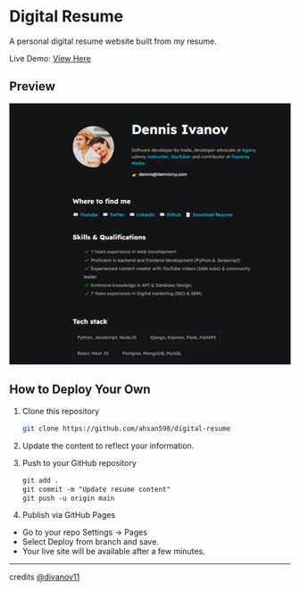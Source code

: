 # Digital Resume

A personal digital resume website built from my resume.

Live Demo: [View Here](#)


## Preview

<img src="/assets/images/dark-mode-preview.png" alt="Digital Resume Demo">


## How to Deploy Your Own

1. Clone this repository
    ```sh
    git clone https://github.com/ahsan598/digital-resume
    ```

2. Update the content to reflect your information.

3. Push to your GitHub repository
    ```
    git add .
    git commit -m "Update resume content"
    git push -u origin main
    ```

4. Publish via GitHub Pages
- Go to your repo Settings → Pages
- Select Deploy from branch and save.
- Your live site will be available after a few minutes.

---

credits [@divanov11](https://github.com/divanov11)
